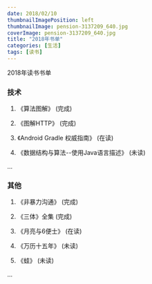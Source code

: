 ```yaml
---
date: 2018/02/10
thumbnailImagePosition: left
thumbnailImage: pension-3137209_640.jpg
coverImage: pension-3137209_640.jpg
title: "2018年书单"
categories: [生活]
tags: [读书]
---
```


2018年读书书单
<!-- excerpt -->

### 技术

1. 《算法图解》 (完成)

2. 《图解HTTP》 (完成)

3. 《Android Gradle 权威指南》 (在读)

4. 《数据结构与算法--使用Java语言描述》 (未读)


...

### 其他

1. 《非暴力沟通》 (完成)

2. 《三体》全集  (完成)

3. 《月亮与6便士》 (在读)

4. 《万历十五年》 (未读)

5. 《蛙》 (未读)


...